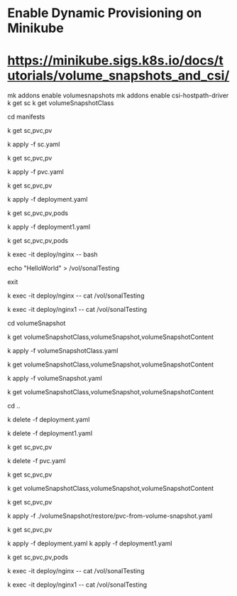 # Enable Dynamic Provisioning on Minikube 
# https://minikube.sigs.k8s.io/docs/tutorials/volume_snapshots_and_csi/

mk addons enable volumesnapshots
mk addons enable csi-hostpath-driver
k get sc
k get volumeSnapshotClass


cd manifests

k get sc,pvc,pv

k apply -f sc.yaml

k get sc,pvc,pv

k apply -f pvc.yaml

k get sc,pvc,pv

k apply -f deployment.yaml

k get sc,pvc,pv,pods

k apply -f deployment1.yaml

k get sc,pvc,pv,pods

k exec -it deploy/nginx -- bash

echo "HelloWorld" > /vol/sonalTesting

exit

k exec -it deploy/nginx -- cat /vol/sonalTesting

k exec -it deploy/nginx1 -- cat /vol/sonalTesting

cd volumeSnapshot

k get volumeSnapshotClass,volumeSnapshot,volumeSnapshotContent

k apply -f volumeSnapshotClass.yaml

k get volumeSnapshotClass,volumeSnapshot,volumeSnapshotContent

k apply -f volumeSnapshot.yaml

k get volumeSnapshotClass,volumeSnapshot,volumeSnapshotContent

cd ..

k delete -f deployment.yaml

k delete -f deployment1.yaml

k get sc,pvc,pv

k delete -f pvc.yaml

k get sc,pvc,pv

k get volumeSnapshotClass,volumeSnapshot,volumeSnapshotContent

k get sc,pvc,pv

k apply -f ./volumeSnapshot/restore/pvc-from-volume-snapshot.yaml

k get sc,pvc,pv

k apply -f deployment.yaml
k apply -f deployment1.yaml

k get sc,pvc,pv,pods


k exec -it deploy/nginx -- cat /vol/sonalTesting

k exec -it deploy/nginx1 -- cat /vol/sonalTesting